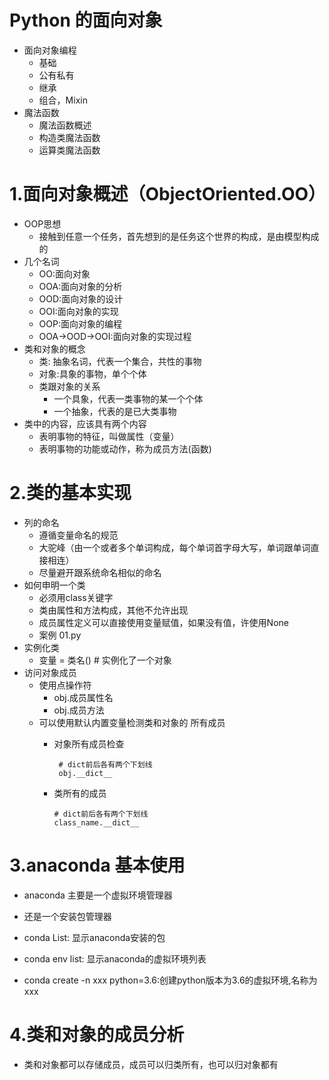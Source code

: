 # Python 的面向对象
- 面向对象编程
    - 基础
    - 公有私有
    - 继承
    - 组合，Mixin
- 魔法函数
    - 魔法函数概述
    - 构造类魔法函数
    - 运算类魔法函数
# 1.面向对象概述（ObjectOriented.OO）
- OOP思想
    - 接触到任意一个任务，首先想到的是任务这个世界的构成，是由模型构成的
- 几个名词
    - OO:面向对象
    - OOA:面向对象的分析
    - OOD:面向对象的设计
    - OOI:面向对象的实现
    - OOP:面向对象的编程
    - OOA->OOD->OOI:面向对象的实现过程
- 类和对象的概念
    - 类: 抽象名词，代表一个集合，共性的事物
    - 对象:具象的事物，单个个体
    - 类跟对象的关系
        - 一个具象，代表一类事物的某一个个体
        - 一个抽象，代表的是已大类事物
- 类中的内容，应该具有两个内容
    - 表明事物的特征，叫做属性（变量）
    - 表明事物的功能或动作，称为成员方法(函数)
# 2.类的基本实现
- 列的命名
    - 遵循变量命名的规范
    - 大驼峰（由一个或者多个单词构成，每个单词首字母大写，单词跟单词直接相连）
    - 尽量避开跟系统命名相似的命名
- 如何申明一个类
    - 必须用class关键字
    - 类由属性和方法构成，其他不允许出现
    - 成员属性定义可以直接使用变量赋值，如果没有值，许使用None
    - 案例 01.py
- 实例化类
    - 变量 = 类名() # 实例化了一个对象
- 访问对象成员
    - 使用点操作符
        - obj.成员属性名
        - obj.成员方法
    - 可以使用默认内置变量检测类和对象的 所有成员
       - 对象所有成员检查
           
              # dict前后各有两个下划线
              obj.__dict__
       - 类所有的成员
       
             # dict前后各有两个下划线
             class_name.__dict__
             
         
# 3.anaconda 基本使用
- anaconda 主要是一个虚拟环境管理器
- 还是一个安装包管理器
- conda List: 显示anaconda安装的包
- conda env list: 显示anaconda的虚拟环境列表

- conda create -n xxx python=3.6:创建python版本为3.6的虚拟环境,名称为xxx

# 4.类和对象的成员分析
- 类和对象都可以存储成员，成员可以归类所有，也可以归对象都有


